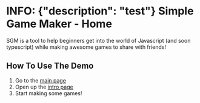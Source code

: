 INFO: {"description": "test"}
Simple Game Maker - Home
===

SGM is a tool to help beginners get into the world of Javascript (and soon typescript) while making awesome games to share with friends!

How To Use The Demo
---

1. Go to the [main page](/)
2. Open up the [intro page](/docs/intro)
3. Start making some games!
